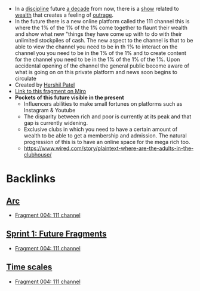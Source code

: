 - In a [discipline](<discipline.md>) future [a decade](<a decade.md>) from now, there is a [show](<show.md>) related to [wealth](<wealth.md>) that creates a feeling of [outrage](<outrage.md>).
- In the future there is a new online platform called the  111 channel this is where the 1% of the 1% of the 1% come together to flaunt their wealth and show what new "things they have come up with to do with their unlimited stockpiles of cash. The new aspect to the channel is that to be able to view the channel you need to be in th 1%  to interact on the channel you you need to be in the 1% of the 1% and to create content for the channel you need to be in the 1% of the 1% of the 1%. Upon accidental opening of the channel the general public become aware of what is going on on this private platform and news soon begins to circulate
- Created by [Hershil Patel](<Hershil Patel.md>)
- [Link to this fragment on Miro](https://miro.com/app/board/o9J_kpEmVVk=/?moveToWidget=3074457348942437680&cot=11)
- **Pockets of this future visible in the present**
    - Influencers abilities to make small fortunes on platforms such as Instagram & Youtube
    - The disparity between rich and poor is currently at its peak and that gap is currently widening.
    - Exclusive clubs in which you need to have a certain amount of wealth to be able to get a membership and admission. The natural progression of this is to have an online space for the mega rich too. 
    - https://www.wired.com/story/plaintext-where-are-the-adults-in-the-clubhouse/

# Backlinks
## [Arc](<Arc.md>)
- [Fragment 004: 111 channel](<Fragment 004: 111 channel.md>)

## [Sprint 1: Future Fragments](<Sprint 1: Future Fragments.md>)
- [Fragment 004: 111 channel](<Fragment 004: 111 channel.md>)

## [Time scales](<Time scales.md>)
- [Fragment 004: 111 channel](<Fragment 004: 111 channel.md>)

